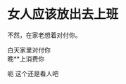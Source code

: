 # 女人应该放出去上班


不然，在家老想着对付你。

白天家里对付你<br />
晚**上消费你

呃 这个还是看人吧 <br />
<br />
<img id="aimg_vn2v3" onclick="zoom(this, this.src, 0, 0, 0)" class="zoom" src="https://img.gejiba.com/images/147e65e57a8c1b54a1d5af4d7b64deba.jpg" onmouseover="img_onmouseoverfunc(this)" onload="thumbImg(this)" border="0" alt="" /><br />
<img id="aimg_yqsDd" onclick="zoom(this, this.src, 0, 0, 0)" class="zoom" src="https://img.gejiba.com/images/637d6d8c8800fb8a7f3f4ca6fdb561b6.jpg" onmouseover="img_onmouseoverfunc(this)" onload="thumbImg(this)" border="0" alt="" /><br />
<img id="aimg_MfhI6" onclick="zoom(this, this.src, 0, 0, 0)" class="zoom" src="https://img.gejiba.com/images/8df354cfb2fa3b83de6fecf463bd9db0.jpg" onmouseover="img_onmouseoverfunc(this)" onload="thumbImg(this)" border="0" alt="" /><br />
<img id="aimg_yx6X6" onclick="zoom(this, this.src, 0, 0, 0)" class="zoom" src="https://img.gejiba.com/images/331fa0725686848d7bd50bc956facc09.jpg" onmouseover="img_onmouseoverfunc(this)" onload="thumbImg(this)" border="0" alt="" /><br />
<img id="aimg_wU3eS" onclick="zoom(this, this.src, 0, 0, 0)" class="zoom" src="https://img.gejiba.com/images/ef615143c299e865866a392876f1babc.jpg" onmouseover="img_onmouseoverfunc(this)" onload="thumbImg(this)" border="0" alt="" /><br />
<br />
<img id="aimg_o9Q99" onclick="zoom(this, this.src, 0, 0, 0)" class="zoom" src="https://imgurl.mxdreamx.com/2020/10/20/TOIMG3555c1020074632N.png" onmouseover="img_onmouseoverfunc(this)" onload="thumbImg(this)" border="0" alt="" />
